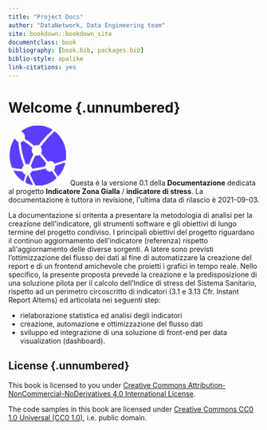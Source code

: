 ```yaml
--- 
title: "Project Docs"
author: "DataNetwork, Data Engineering team"
site: bookdown::bookdown_site
documentclass: book
bibliography: [book.bib, packages.bib]
biblio-style: apalike
link-citations: yes
---
```


# Welcome {.unnumbered}


<img src="../img/apple-touch-icon.png" class="cover" width="120" height="120"/> Questa è la versione 0.1 della **Documentazione** dedicata al progetto **Indicatore Zona Gialla** / **indicatore di stress**. La documentazione è tuttora in revisione, l'ultima data di rilascio è 2021-09-03. 


La documentazione si oritenta a presentare la metodologia di analisi per la creazione dell'indicatore, gli strumenti software e gli obiettivi di lungo termine del progetto condiviso.
I principali obiettivi del progetto riguardano il continuo aggiornamento
dell’indicatore (referenza) rispetto all'aggiornamento delle diverse sorgenti. A latere sono previsti l’ottimizzazione del flusso dei dati al fine di automatizzare la creazione del report e di un frontend amichevole che proietti i grafici in tempo reale. Nello specifico, la presente proposta prevede la creazione e la predisposizione di una soluzione pilota per il calcolo dell’Indice di stress del Sistema Sanitario, rispetto ad un perimetro circoscritto di
indicatori (3.1 e 3.13 Cfr. Instant Report Altems) ed articolata nei seguenti step:

- rielaborazione statistica ed analisi degli indicatori
- creazione, automazione e ottimizzazione del flusso dati
- sviluppo ed integrazione di una soluzione di front-end per data visualization (dashboard).




## License {.unnumbered}

This book is licensed to you under [Creative Commons Attribution-NonCommercial-NoDerivatives 4.0 International License](http://creativecommons.org/licenses/by-nc-nd/4.0/).

The code samples in this book are licensed under [Creative Commons CC0 1.0 Universal (CC0 1.0)](https://creativecommons.org/publicdomain/zero/1.0/), i.e. public domain.




